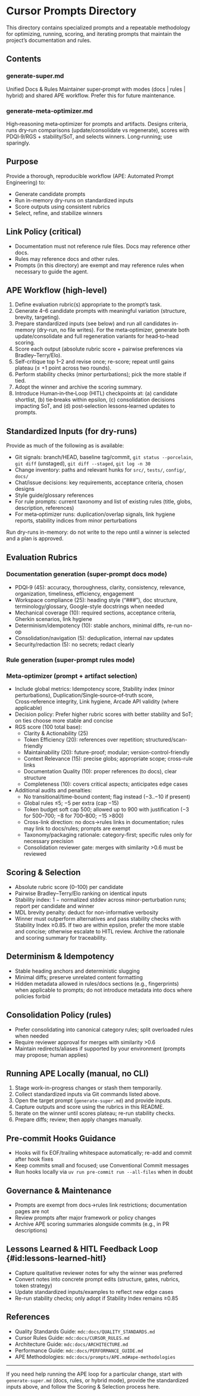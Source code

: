 # Cursor Prompts Directory

This directory contains specialized prompts and a repeatable methodology for optimizing, running, scoring, and iterating prompts that maintain the project’s documentation and rules.

## Contents
### generate-super.md
Unified Docs & Rules Maintainer super‑prompt with modes (docs | rules | hybrid) and shared APE workflow. Prefer this for future maintenance.
### generate-meta-optimizer.md
High‑reasoning meta‑optimizer for prompts and artifacts. Designs criteria, runs dry‑run comparisons (update/consolidate vs regenerate), scores with PDQI‑9/RGS + stability/SoT, and selects winners. Long‑running; use sparingly.

## Purpose

Provide a thorough, reproducible workflow (APE: Automated Prompt Engineering) to:
- Generate candidate prompts
- Run in-memory dry-runs on standardized inputs
- Score outputs using consistent rubrics
- Select, refine, and stabilize winners

## Link Policy (critical)
- Documentation must not reference rule files. Docs may reference other docs.
- Rules may reference docs and other rules.
- Prompts (in this directory) are exempt and may reference rules when necessary to guide the agent.

## APE Workflow (high-level)
1. Define evaluation rubric(s) appropriate to the prompt’s task.
2. Generate 4–6 candidate prompts with meaningful variation (structure, brevity, targeting).
3. Prepare standardized inputs (see below) and run all candidates in-memory (dry-run, no file writes). For the meta‑optimizer, generate both update/consolidate and full regeneration variants for head‑to‑head scoring.
4. Score each output (absolute rubric score + pairwise preferences via Bradley–Terry/Elo).
5. Self-critique top 1–2 and revise once; re-score; repeat until gains plateau (≤ +1 point across two rounds).
6. Perform stability checks (minor perturbations); pick the more stable if tied.
7. Adopt the winner and archive the scoring summary.
8. Introduce Human‑in‑the‑Loop (HITL) checkpoints at: (a) candidate shortlist, (b) tie‑breaks within epsilon, (c) consolidation decisions impacting SoT, and (d) post‑selection lessons‑learned updates to prompts.

## Standardized Inputs (for dry-runs)
Provide as much of the following as is available:
- Git signals: branch/HEAD, baseline tag/commit, `git status --porcelain`, `git diff` (unstaged), `git diff --staged`, `git log -n 30`
- Change inventory: paths and relevant hunks for `src/`, `tests/`, `config/`, `docs/`
- Chat/issue decisions: key requirements, acceptance criteria, chosen designs
- Style guide/glossary references
- For rule prompts: current taxonomy and list of existing rules (title, globs, description, references)
- For meta‑optimizer runs: duplication/overlap signals, link hygiene reports, stability indices from minor perturbations

Run dry-runs in-memory: do not write to the repo until a winner is selected and a plan is approved.

## Evaluation Rubrics

### Documentation generation (super-prompt docs mode)
- PDQI‑9 (45): accuracy, thoroughness, clarity, consistency, relevance, organization, timeliness, efficiency, engagement
- Workspace compliance (25): heading style (“###”), doc structure, terminology/glossary, Google-style docstrings when needed
- Mechanical coverage (10): required sections, acceptance criteria, Gherkin scenarios, link hygiene
- Determinism/idempotency (10): stable anchors, minimal diffs, re-run no-op
- Consolidation/navigation (5): deduplication, internal nav updates
- Security/redaction (5): no secrets; redact clearly

### Rule generation (super-prompt rules mode)
### Meta‑optimizer (prompt + artifact selection)
- Include global metrics: Idempotency score, Stability index (minor perturbations), Duplication/Single‑source‑of‑truth score, Cross‑reference integrity, Link hygiene, Arcade API validity (where applicable)
- Decision policy: Prefer higher rubric scores with better stability and SoT; on ties choose more stable and concise
- RGS score (100 total base):
  - Clarity & Actionability (25)
  - Token Efficiency (20): references over repetition; structured/scan-friendly
  - Maintainability (20): future-proof; modular; version-control-friendly
  - Context Relevance (15): precise globs; appropriate scope; cross-rule links
  - Documentation Quality (10): proper references (to docs), clear structure
  - Completeness (10): covers critical aspects; anticipates edge cases
- Additional audits and penalties:
  - No transitional/time-bound content; flag instead (−3..−10 if present)
  - Global rules ≤5; −5 per extra (cap −15)
  - Token budget soft cap 500; allowed up to 900 with justification (−3 for 500–700; −8 for 700–800; −15 >800)
  - Cross-link direction: no docs→rules links in documentation; rules may link to docs/rules; prompts are exempt
  - Taxonomy/packaging rationale: category-first; specific rules only for necessary precision
  - Consolidation reviewer gate: merges with similarity >0.6 must be reviewed

## Scoring & Selection
- Absolute rubric score (0–100) per candidate
- Pairwise Bradley–Terry/Elo ranking on identical inputs
- Stability index: 1 − normalized stddev across minor-perturbation runs; report per candidate and winner
- MDL brevity penalty: deduct for non-informative verbosity
- Winner must outperform alternatives and pass stability checks with Stability Index ≥0.85. If two are within epsilon, prefer the more stable and concise; otherwise escalate to HITL review. Archive the rationale and scoring summary for traceability.

## Determinism & Idempotency
- Stable heading anchors and deterministic slugging
- Minimal diffs; preserve unrelated content formatting
- Hidden metadata allowed in rules/docs sections (e.g., fingerprints) when applicable to prompts; do not introduce metadata into docs where policies forbid

## Consolidation Policy (rules)
- Prefer consolidating into canonical category rules; split overloaded rules when needed
- Require reviewer approval for merges with similarity >0.6
- Maintain redirects/aliases if supported by your environment (prompts may propose; human applies)

## Running APE Locally (manual, no CLI)
1. Stage work-in-progress changes or stash them temporarily.
2. Collect standardized inputs via Git commands listed above.
3. Open the target prompt (`generate-super.md`) and provide inputs.
4. Capture outputs and score using the rubrics in this README.
5. Iterate on the winner until scores plateau; re-run stability checks.
6. Prepare diffs; review; then apply changes manually.

## Pre-commit Hooks Guidance
- Hooks will fix EOF/trailing whitespace automatically; re-add and commit after hook fixes
- Keep commits small and focused; use Conventional Commit messages
- Run hooks locally via `uv run pre-commit run --all-files` when in doubt

## Governance & Maintenance
- Prompts are exempt from docs→rules link restrictions; documentation pages are not
- Review prompts after major framework or policy changes
- Archive APE scoring summaries alongside commits (e.g., in PR descriptions)

## Lessons Learned & HITL Feedback Loop {#id:lessons-learned-hitl}
- Capture qualitative reviewer notes for why the winner was preferred
- Convert notes into concrete prompt edits (structure, gates, rubrics, token strategy)
- Update standardized inputs/examples to reflect new edge cases
- Re-run stability checks; only adopt if Stability Index remains ≥0.85

## References
- Quality Standards Guide: `mdc:docs/QUALITY_STANDARDS.md`
- Cursor Rules Guide: `mdc:docs/CURSOR_RULES.md`
- Architecture Guide: `mdc:docs/ARCHITECTURE.md`
- Performance Guide: `mdc:docs/PERFORMANCE_GUIDE.md`
 - APE Methodologies: `mdc:docs/prompts/APE.md#ape-methodologies`

---

If you need help running the APE loop for a particular change, start with `generate-super.md` (docs, rules, or hybrid mode), provide the standardized inputs above, and follow the Scoring & Selection process here.
